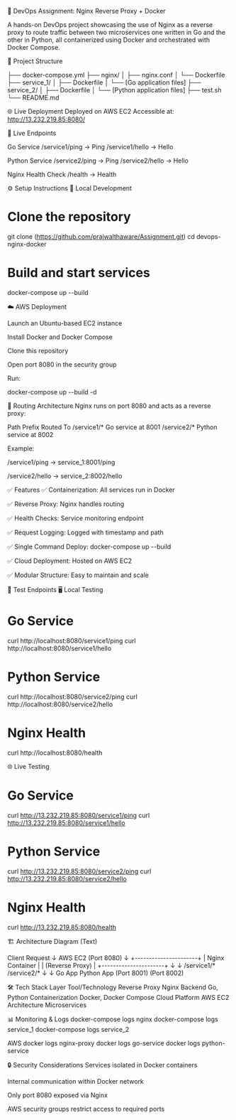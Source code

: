 🚀 DevOps Assignment: Nginx Reverse Proxy + Docker

A hands-on DevOps project showcasing the use of Nginx as a reverse proxy to route traffic between two microservices one written in Go and the other in Python, all containerized using Docker and orchestrated with Docker Compose.

📁 Project Structure

├── docker-compose.yml
├── nginx/
│   ├── nginx.conf
│   └── Dockerfile
├── service_1/
│   ├── Dockerfile
│   └── [Go application files]
├── service_2/
│   ├── Dockerfile
│   └── [Python application files]
├── test.sh
└── README.md

🌐 Live Deployment
Deployed on AWS EC2
Accessible at: http://13.232.219.85:8080/

🔗 Live Endpoints

Go Service
/service1/ping → Ping
/service1/hello → Hello

Python Service
/service2/ping → Ping
/service2/hello → Hello

Nginx Health Check
/health → Health

⚙️ Setup Instructions
🔧 Local Development

# Clone the repository
git clone (https://github.com/prajwalthaware/Assignment.git)
cd devops-nginx-docker

# Build and start services

docker-compose up --build

☁️ AWS Deployment

Launch an Ubuntu-based EC2 instance

Install Docker and Docker Compose

Clone this repository

Open port 8080 in the security group

Run:

docker-compose up --build -d


🔀 Routing Architecture
Nginx runs on port 8080 and acts as a reverse proxy:

Path Prefix	Routed To
/service1/*	Go service at 8001
/service2/*	Python service at 8002

Example:

/service1/ping → service_1:8001/ping

/service2/hello → service_2:8002/hello

✅ Features
✅ Containerization: All services run in Docker

✅ Reverse Proxy: Nginx handles routing

✅ Health Checks: Service monitoring endpoint

✅ Request Logging: Logged with timestamp and path

✅ Single Command Deploy: docker-compose up --build

✅ Cloud Deployment: Hosted on AWS EC2

✅ Modular Structure: Easy to maintain and scale

🧪 Test Endpoints
🖥️ Local Testing

# Go Service
curl http://localhost:8080/service1/ping
curl http://localhost:8080/service1/hello

# Python Service
curl http://localhost:8080/service2/ping
curl http://localhost:8080/service2/hello

# Nginx Health
curl http://localhost:8080/health

🌐 Live Testing

# Go Service
curl http://13.232.219.85:8080/service1/ping
curl http://13.232.219.85:8080/service1/hello

# Python Service
curl http://13.232.219.85:8080/service2/ping
curl http://13.232.219.85:8080/service2/hello

# Nginx Health
curl http://13.232.219.85:8080/health


🏗 Architecture Diagram (Text)

Client Request
     ↓
 AWS EC2 (Port 8080)
     ↓
+----------------------+
|   Nginx Container    |
|   (Reverse Proxy)    |
+----------------------+
       ↓         ↓
 /service1/*   /service2/*
    ↓             ↓
 Go App       Python App
 (Port 8001)  (Port 8002)

 
🛠 Tech Stack
Layer	Tool/Technology
Reverse Proxy	Nginx
Backend	Go, Python
Containerization	Docker, Docker Compose
Cloud Platform	AWS EC2
Architecture	Microservices

📊 Monitoring & Logs
docker-compose logs nginx
docker-compose logs service_1
docker-compose logs service_2

AWS
docker logs nginx-proxy
docker logs go-service
docker logs python-service

🔒 Security Considerations
Services isolated in Docker containers

Internal communication within Docker network

Only port 8080 exposed via Nginx

AWS security groups restrict access to required ports
